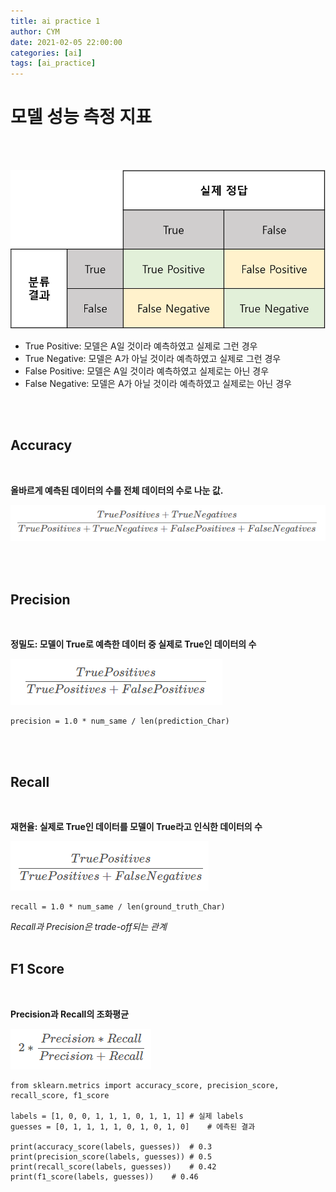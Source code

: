 ```yaml
---
title: ai practice 1
author: CYM
date: 2021-02-05 22:00:00
categories: [ai]
tags: [ai_practice]
---
```


# 모델 성능 측정 지표
<br>
<br>

![img](https://github.com/cym-2/cym-2.github.io/blob/main/assets/img/posts/apr1/001.png?raw=true)

- True Positive: 모델은 A일 것이라 예측하였고 실제로 그런 경우<br>
- True Negative: 모델은 A가 아닐 것이라 예측하였고 실제로 그런 경우<br>
- False Positive: 모델은 A일 것이라 예측하였고 실제로는 아닌 경우<br>
- False Negative: 모델은 A가 아닐 것이라 예측하였고 실제로는 아닌 경우<br>
<br>
<br>

## Accuracy
<br>

**올바르게 예측된 데이터의 수를 전체 데이터의 수로 나눈 값.**<br>

![img](https://github.com/cym-2/cym-2.github.io/blob/main/assets/img/posts/apr1/002.PNG?raw=true)

<br>
<br>

## Precision
<br>

**정밀도: 모델이 True로 예측한 데이터 중 실제로 True인 데이터의 수**

![img](https://github.com/cym-2/cym-2.github.io/blob/main/assets/img/posts/apr1/004.PNG?raw=true)

```
precision = 1.0 * num_same / len(prediction_Char)
```

<br>
<br>

## Recall
<br>

**재현율: 실제로 True인 데이터를 모델이 True라고 인식한 데이터의 수**

![img](https://github.com/cym-2/cym-2.github.io/blob/main/assets/img/posts/apr1/003.PNG?raw=true)

```
recall = 1.0 * num_same / len(ground_truth_Char)
```

*Recall과 Precision은 trade-off되는 관계*
<br>
<br>

## F1 Score
<br>

**Precision과 Recall의 조화평균**<br>

![img](https://github.com/cym-2/cym-2.github.io/blob/main/assets/img/posts/apr1/005.PNG?raw=true)

```
from sklearn.metrics import accuracy_score, precision_score, recall_score, f1_score

labels = [1, 0, 0, 1, 1, 1, 0, 1, 1, 1]	# 실제 labels
guesses = [0, 1, 1, 1, 1, 0, 1, 0, 1, 0]	# 에측된 결과

print(accuracy_score(labels, guesses))	# 0.3
print(precision_score(labels, guesses))	# 0.5
print(recall_score(labels, guesses))	# 0.42
print(f1_score(labels, guesses))	# 0.46
```

